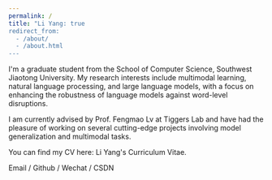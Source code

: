 ```yaml
---
permalink: /
title: "Li Yang: true
redirect_from: 
  - /about/
  - /about.html
---
```


I'm a graduate student from the School of Computer Science, Southwest Jiaotong University. My research interests include multimodal learning, natural language processing, and large language models, with a focus on enhancing the robustness of language models against word-level disruptions.

I am currently advised by Prof. Fengmao Lv at Tiggers Lab and have had the pleasure of working on several cutting-edge projects involving model generalization and multimodal tasks. 

You can find my CV here: Li Yang's Curriculum Vitae.

Email / Github / Wechat / CSDN
